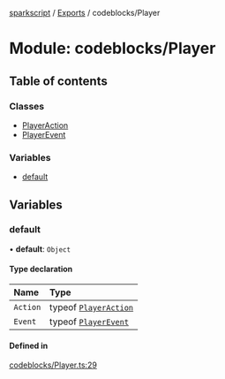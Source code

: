 [sparkscript](../README.md) / [Exports](../modules.md) / codeblocks/Player

# Module: codeblocks/Player

## Table of contents

### Classes

- [PlayerAction](../classes/codeblocks_Player.PlayerAction.md)
- [PlayerEvent](../classes/codeblocks_Player.PlayerEvent.md)

### Variables

- [default](codeblocks_Player.md#default)

## Variables

### default

• **default**: `Object`

#### Type declaration

| Name | Type |
| :------ | :------ |
| `Action` | typeof [`PlayerAction`](../classes/codeblocks_Player.PlayerAction.md) |
| `Event` | typeof [`PlayerEvent`](../classes/codeblocks_Player.PlayerEvent.md) |

#### Defined in

[codeblocks/Player.ts:29](https://github.com/UserUNP/sparkscript/blob/cae50c6/src/codeblocks/Player.ts#L29)
